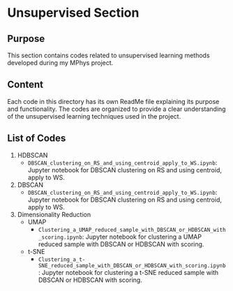 # Unsupervised Section

## Purpose

This section contains codes related to unsupervised learning methods developed during my MPhys project. 

## Content

Each code in this directory has its own ReadMe file explaining its purpose and functionality. The codes are organized to provide a clear understanding of the unsupervised learning techniques used in the project.

## List of Codes

1. HDBSCAN
   - `DBSCAN_clustering_on_RS_and_using_centroid_apply_to_WS.ipynb`: Jupyter notebook for DBSCAN clustering on RS and using centroid, apply to WS.
2. DBSCAN
   - `DBSCAN_clustering_on_RS_and_using_centroid_apply_to_WS.ipynb`: Jupyter notebook for DBSCAN clustering on RS and using centroid, apply to WS.
3. Dimensionality Reduction
   - UMAP
     - `Clustering_a_UMAP_reduced_sample_with_DBSCAN_or_HDBSCAN_with_scoring.ipynb`: Jupyter notebook for clustering a UMAP reduced sample with DBSCAN or HDBSCAN with scoring.
   - t-SNE
     - `Clustering_a_t-SNE_reduced_sample_with_DBSCAN_or_HDBSCAN_with_scoring.ipynb`: Jupyter notebook for clustering a t-SNE reduced sample with DBSCAN or HDBSCAN with scoring.
